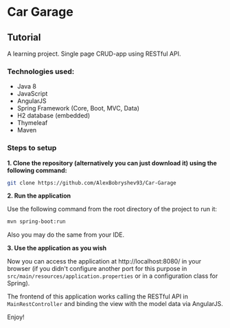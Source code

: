 # Car Garage

## Tutorial
A learning project. Single page CRUD-app using RESTful API.

### Technologies used:
* Java 8
* JavaScript
* AngularJS
* Spring Framework (Core, Boot, MVC, Data)
* H2 database (embedded)
* Thymeleaf
* Maven

### Steps to setup

**1. Clone the repository (alternatively you can just download it) using 
the following command:**

```bash
git clone https://github.com/AlexBobryshev93/Car-Garage
```

**2. Run the application**

Use the following command from the root directory of the project to run it:

```bash
mvn spring-boot:run
```

Also you may do the same from your IDE.

**3. Use the application as you wish**

Now you can access the application at http://localhost:8080/ in your browser
(if you didn't configure another port for this purpose in 
`src/main/resources/application.properties` 
or in a configuration class for Spring).

The frontend of this application works calling the RESTful API in
`MainRestController` and binding the view with the model data
via AngularJS.

Enjoy!


